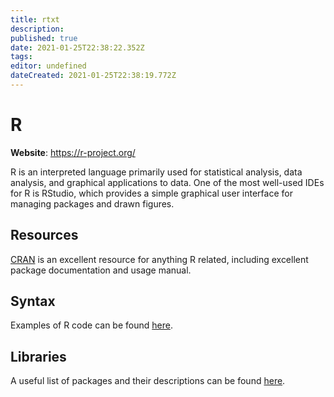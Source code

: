 ```yaml
---
title: rtxt
description: 
published: true
date: 2021-01-25T22:38:22.352Z
tags: 
editor: undefined
dateCreated: 2021-01-25T22:38:19.772Z
---
```


# R

**Website**: <https://r-project.org/>

R is an interpreted language primarily used for statistical analysis,
data analysis, and graphical applications to data. One of the most
well-used IDEs for R is RStudio, which provides a simple graphical user
interface for managing packages and drawn figures.

## Resources

[CRAN](https://cran.r-project.org/) is an excellent resource for
anything R related, including excellent package documentation and usage
manual.

## Syntax

Examples of R code can be found [here](http://www.rexamples.com/).

## Libraries

A useful list of packages and their descriptions can be found
[here](https://support.rstudio.com/hc/en-us/articles/201057987-Quick-list-of-useful-R-packages?mobile_site=true).
